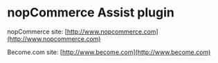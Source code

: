 ﻿nopCommerce Assist plugin
===========

nopCommerce site: [http://www.nopcommerce.com](http://www.nopcommerce.com)

Become.com site: [http://www.become.com](http://www.become.com)